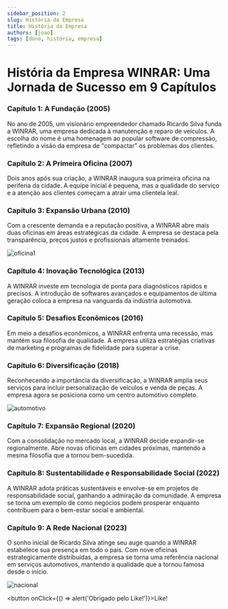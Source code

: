 ```yaml
---
sidebar_position: 2
slug: História da Empresa
title: História da Empresa
authors: [joao]
tags: [dono, história, empresa]
---
```


# História da Empresa WINRAR: Uma Jornada de Sucesso em 9 Capítulos

### Capítulo 1: A Fundação (2005)
No ano de 2005, um visionário empreendedor chamado Ricardo Silva funda a WINRAR, uma empresa dedicada à manutenção e reparo de veículos. A escolha do nome é uma homenagem ao popular software de compressão, refletindo a visão da empresa de "compactar" os problemas dos clientes.

### Capítulo 2: A Primeira Oficina (2007)
Dois anos após sua criação, a WINRAR inaugura sua primeira oficina na periferia da cidade. A equipe inicial é pequena, mas a qualidade do serviço e a atenção aos clientes começam a atrair uma clientela leal.

### Capítulo 3: Expansão Urbana (2010)
Com a crescente demanda e a reputação positiva, a WINRAR abre mais duas oficinas em áreas estratégicas da cidade. A empresa se destaca pela transparência, preços justos e profissionais altamente treinados.

![oficina1](https://cdn.discordapp.com/attachments/722820894342381688/1189696812064448522/local.png?ex=659f1a7f&is=658ca57f&hm=aca879787b88fe4b1559181f57d53ac67b1cac5c43cd553433e1c272f73454b5&)

### Capítulo 4: Inovação Tecnológica (2013)
A WINRAR investe em tecnologia de ponta para diagnósticos rápidos e precisos. A introdução de softwares avançados e equipamentos de última geração coloca a empresa na vanguarda da indústria automotiva.

### Capítulo 5: Desafios Econômicos (2016)
Em meio a desafios econômicos, a WINRAR enfrenta uma recessão, mas mantém sua filosofia de qualidade. A empresa utiliza estratégias criativas de marketing e programas de fidelidade para superar a crise.

### Capítulo 6: Diversificação (2018)
Reconhecendo a importância da diversificação, a WINRAR amplia seus serviços para incluir personalização de veículos e venda de peças. A empresa agora se posiciona como um centro automotivo completo.

![automotivo](https://cdn.discordapp.com/attachments/722820894342381688/1189698573697302679/automotivo.png?ex=659f1c23&is=658ca723&hm=263ddfe3723fa94d905f4897eaeaf351cd8037a1fdc19fd7a7d95beb3cb822f4&)

### Capítulo 7: Expansão Regional (2020)
Com a consolidação no mercado local, a WINRAR decide expandir-se regionalmente. Abre novas oficinas em cidades próximas, mantendo a mesma filosofia que a tornou bem-sucedida.

### Capítulo 8: Sustentabilidade e Responsabilidade Social (2022)
A WINRAR adota práticas sustentáveis e envolve-se em projetos de responsabilidade social, ganhando a admiração da comunidade. A empresa se torna um exemplo de como negócios podem prosperar enquanto contribuem para o bem-estar social e ambiental.

### Capítulo 9: A Rede Nacional (2023)
O sonho inicial de Ricardo Silva atinge seu auge quando a WINRAR estabelece sua presença em todo o país. Com nove oficinas estrategicamente distribuídas, a empresa se torna uma referência nacional em serviços automotivos, mantendo a qualidade que a tornou famosa desde o início.

![nacional](https://cdn.discordapp.com/attachments/722820894342381688/1189700611382448188/nacional1.png?ex=659f1e09&is=658ca909&hm=39f4af7195d4fa15e9724bed8d1d644cee4eae9f4aa04376161fe807a5fa0c49&)


<button onClick={() => alert('Obrigado pelo Like!')}>Like!</button>
